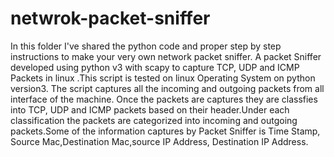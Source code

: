 # netwrok-packet-sniffer
In this folder I've shared the python code and proper step by step instructions to make your very own network packet sniffer.
A packet Sniffer developed using python v3 with scapy to capture TCP, UDP and ICMP Packets in linux .This script is tested on linux Operating System on python version3. The script captures all the incoming and outgoing packets from all interface of the machine. Once the packets are captures they are classfies into TCP, UDP and ICMP packets based on their header.Under each classification the packets are categorized into incoming and outgoing packets.Some of the information captures by Packet Sniffer is Time Stamp, Source Mac,Destination Mac,source IP Address, Destination IP Address.
